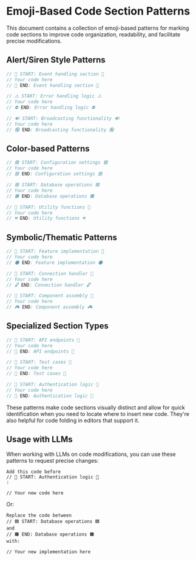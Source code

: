# Emoji-Based Code Section Patterns

This document contains a collection of emoji-based patterns for marking code sections to improve code organization, readability, and facilitate precise modifications.

## Alert/Siren Style Patterns

```javascript
// 🚨 START: Event handling section 🚨
// Your code here
// 🛑 END: Event handling section 🛑
```

```javascript
// ⚠️ START: Error handling logic ⚠️
// Your code here
// ⛔ END: Error handling logic ⛔
```

```javascript
// 🔊 START: Broadcasting functionality 🔊
// Your code here
// 🔇 END: Broadcasting functionality 🔇
```

## Color-based Patterns

```javascript
// 🟩 START: Configuration settings 🟩
// Your code here
// 🟥 END: Configuration settings 🟥
```

```javascript
// 🟦 START: Database operations 🟦
// Your code here
// 🟧 END: Database operations 🟧
```

```javascript
// 💙 START: Utility functions 💙
// Your code here
// 💔 END: Utility functions 💔
```

## Symbolic/Thematic Patterns

```javascript
// 🌟 START: Feature implementation 🌟
// Your code here
// 🌑 END: Feature implementation 🌑
```

```javascript
// 🔗 START: Connection handler 🔗
// Your code here
// 🔓 END: Connection handler 🔓
```

```javascript
// 🧩 START: Component assembly 🧩
// Your code here
// 🎮 END: Component assembly 🎮
```

## Specialized Section Types

```javascript
// 📡 START: API endpoints 📡
// Your code here
// 📵 END: API endpoints 📵
```

```javascript
// 🧪 START: Test cases 🧪
// Your code here
// 🧬 END: Test cases 🧬
```

```javascript
// 🔐 START: Authentication logic 🔐
// Your code here
// 🔑 END: Authentication logic 🔑
```

These patterns make code sections visually distinct and allow for quick identification when you need to locate where to insert new code. They're also helpful for code folding in editors that support it.

## Usage with LLMs

When working with LLMs on code modifications, you can use these patterns to request precise changes:

```
Add this code before 
// 🔐 START: Authentication logic 🔐
:

// Your new code here
```

Or:

```
Replace the code between 
// 🟦 START: Database operations 🟦 
and 
// 🟧 END: Database operations 🟧 
with:

// Your new implementation here
```
